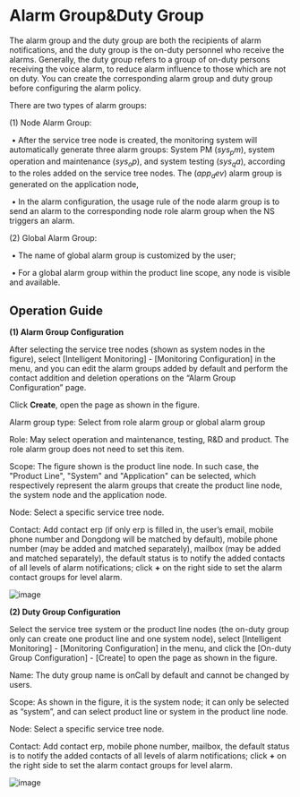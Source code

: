# Alarm Group&Duty Group

The alarm group and the duty group are both the recipients of alarm notifications, and the duty group is the on-duty personnel who receive the alarms. Generally, the duty group refers to a group of on-duty persons receiving the voice alarm, to reduce alarm influence to those which are not on duty. You can create the corresponding alarm group and duty group before configuring the alarm policy.

There are two types of alarm groups:

(1) Node Alarm Group:

​    •   After the service tree node is created, the monitoring system will automatically generate three alarm groups: System PM ($sys_pm$), system operation and maintenance ($sys_op$), and system testing ($sys_qa$), according to the roles added on the service tree nodes. The ($app_dev$) alarm group is generated on the application node,

​    •   In the alarm configuration, the usage rule of the node alarm group is to send an alarm to the corresponding node role alarm group when the NS triggers an alarm.

(2) Global Alarm Group:

​    •   The name of global alarm group is customized by the user;

​    •   For a global alarm group within the product line scope, any node is visible and available.

## Operation Guide

**(1) Alarm Group Configuration**

After selecting the service tree nodes (shown as system nodes in the figure), select [Intelligent Monitoring] - [Monitoring Configuration] in the menu, and you can edit the alarm groups added by default and perform the contact addition and deletion operations on the “Alarm Group Configuration” page.

Click **Create**, open the page as shown in the figure.

Alarm group type: Select from role alarm group or global alarm group

Role: May select operation and maintenance, testing, R&D and product. The role alarm group does not need to set this item.

Scope: The figure shown is the product line node. In such case, the "Product Line", "System" and "Application" can be selected, which respectively represent the alarm groups that create the product line node, the system node and the application node.

Node: Select a specific service tree node.

Contact: Add contact erp (if only erp is filled in, the user’s email, mobile phone number and Dongdong will be matched by default), mobile phone number (may be added and matched separately), mailbox (may be added and matched separately), the default status is to notify the added contacts of all levels of alarm notifications; click **+** on the right side to set the alarm contact groups for level alarm.

![image](https://github.com/jdcloudcom/cn/blob/DevOps-guhezhu1/image/DevOps/Operation-Guide45.jpg)

**(2) Duty Group Configuration**

Select the service tree system or the product line nodes (the on-duty group only can create one product line and one system node), select [Intelligent Monitoring] - [Monitoring Configuration] in the menu, and click the [On-duty Group Configuration] - [Create] to open the page as shown in the figure.

Name: The duty group name is onCall by default and cannot be changed by users.

Scope: As shown in the figure, it is the system node; it can only be selected as “system”, and can select product line or system in the product line node.

Node: Select a specific service tree node.

Contact: Add contact erp, mobile phone number, mailbox, the default status is to notify the added contacts of all levels of alarm notifications; click **+** on the right side to set the alarm contact groups for level alarm.

![image](https://github.com/jdcloudcom/cn/blob/DevOps-guhezhu1/image/DevOps/Operation-Guide46.jpg)

